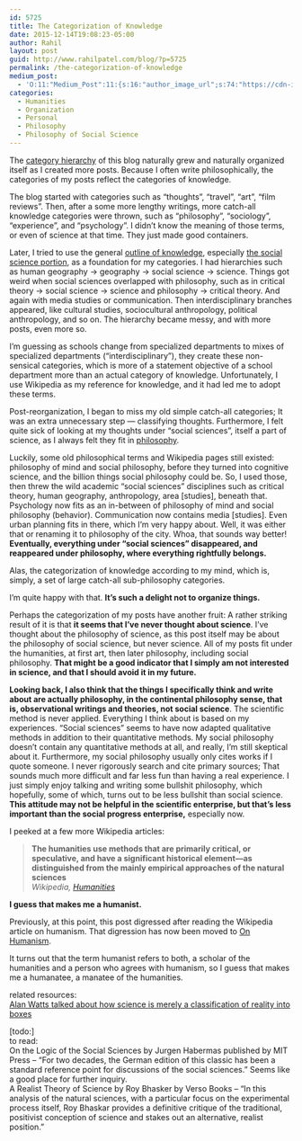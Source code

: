 ```yaml
---
id: 5725
title: The Categorization of Knowledge
date: 2015-12-14T19:08:23-05:00
author: Rahil
layout: post
guid: http://www.rahilpatel.com/blog/?p=5725
permalink: /the-categorization-of-knowledge
medium_post:
  - 'O:11:"Medium_Post":11:{s:16:"author_image_url";s:74:"https://cdn-images-1.medium.com/fit/c/200/200/1*dmbNkD5D-u45r44go_cf0g.png";s:10:"author_url";s:28:"https://medium.com/@rahil627";s:11:"byline_name";N;s:12:"byline_email";N;s:10:"cross_link";s:2:"no";s:2:"id";s:12:"f129ac821c37";s:21:"follower_notification";s:3:"yes";s:7:"license";s:19:"all-rights-reserved";s:14:"publication_id";s:2:"-1";s:6:"status";s:6:"public";s:3:"url";s:73:"https://medium.com/@rahil627/the-categorization-of-knowledge-f129ac821c37";}'
categories:
  - Humanities
  - Organization
  - Personal
  - Philosophy
  - Philosophy of Social Science
---
```

The [category hierarchy](http://www.rahilpatel.com/blog/archives) of this blog naturally grew and naturally organized itself as I created more posts. Because I often write philosophically, the categories of my posts reflect the categories of knowledge.

The blog started with categories such as &#8220;thoughts&#8221;, &#8220;travel&#8221;, &#8220;art&#8221;, &#8220;film reviews&#8221;. Then, after a some more lengthy writings, more catch-all knowledge categories were thrown, such as &#8220;philosophy&#8221;, &#8220;sociology&#8221;, &#8220;experience&#8221;, and &#8220;psychology&#8221;. I didn&#8217;t know the meaning of those terms, or even of science at that time. They just made good containers.

Later, I tried to use the general [outline of knowledge](https://en.wikipedia.org/wiki/Outline_of_knowledge#Knowledge_of_humankind), especially [the social science portion](https://en.wikipedia.org/wiki/Outline_of_academic_disciplines#Social_sciences), as a foundation for my categories. I had hierarchies such as human geography -> geography -> social science -> science. Things got weird when social sciences overlapped with philosophy, such as in critical theory -> social science -> science and philosophy -> critical theory. And again with media studies or communication. Then interdisciplinary branches appeared, like cultural studies, sociocultural anthropology, political anthropology, and so on. The hierarchy became messy, and with more posts, even more so.

I&#8217;m guessing as schools change from specialized departments to mixes of specialized departments (&#8220;interdisciplinary&#8221;), they create these non-sensical categories, which is more of a statement objective of a school department more than an actual category of knowledge. Unfortunately, I use Wikipedia as my reference for knowledge, and it had led me to adopt these terms.

Post-reorganization, I began to miss my old simple catch-all categories; It was an extra unnecessary step &#8212; classifying thoughts. Furthermore, I felt quite sick of looking at my thoughts under &#8220;social sciences&#8221;, itself a part of science, as I always felt they fit in [philosophy](https://en.wikipedia.org/wiki/Outline_of_academic_disciplines#Philosophy).

Luckily, some old philosophical terms and Wikipedia pages still existed: philosophy of mind and social philosophy, before they turned into cognitive science, and the billion things social philosophy could be. So, I used those, then threw the wild academic &#8220;social sciences&#8221; disciplines such as critical theory, human geography, anthropology, area [studies], beneath that. Psychology now fits as an in-between of philosophy of mind and social philosophy (behavior). Communication now contains media [studies]. Even urban planning fits in there, which I&#8217;m very happy about. Well, it was either that or renaming it to philosophy of the city. Whoa, that sounds way better! **Eventually, everything under &#8220;social sciences&#8221; disappeared, and reappeared under philosophy, where everything rightfully belongs.**

Alas, the categorization of knowledge according to my mind, which is, simply, a set of large catch-all sub-philosophy categories.

I&#8217;m quite happy with that. **It&#8217;s such a delight not to organize things.**

Perhaps the categorization of my posts have another fruit: A rather striking result of it is that **it seems that I&#8217;ve never thought about science**. I&#8217;ve thought about the philosophy of science, as this post itself may be about the philosophy of social science, but never science. All of my posts fit under the humanities, at first art, then later philosophy, including social philosophy. **That might be a good indicator that I simply am not interested in science, and that I should avoid it in my future.**

**Looking back, I also think that the things I specifically think and write about are actually philosophy, in the continental philosophy sense, that is, observational writings and theories, not social science**. The scientific method is never applied. Everything I think about is based on my experiences. &#8220;Social sciences&#8221; seems to have now adapted qualitative methods in addition to their quantitative methods. My social philosophy doesn&#8217;t contain any quantitative methods at all, and really, I&#8217;m still skeptical about it. Furthermore, my social philosophy usually only cites works if I quote someone. I never rigorously search and cite primary sources; That sounds much more difficult and far less fun than having a real experience. I just simply enjoy talking and writing some bullshit philosophy, which hopefully, some of which, turns out to be less bullshit than social science. **This attitude may not be helpful in the scientific enterprise, but that&#8217;s less important than the social progress enterprise,** especially now.

I peeked at a few more Wikipedia articles:

> **The humanities use methods that are primarily critical, or speculative, and have a significant historical element—as distinguished from the mainly empirical approaches of the natural sciences**  
> <cite><em>Wikipedia</em>, <a href="https://en.wikipedia.org/wiki/Humanities">Humanities</a></cite>

**I guess that makes me a humanist.**

Previously, at this point, this post digressed after reading the Wikipedia article on humanism. That digression has now been moved to [On Humanism](http://www.rahilpatel.com/blog/on-humanism).

It turns out that the term humanist refers to both, a scholar of the humanities and a person who agrees with humanism, so I guess that makes me a humanatee, a manatee of the humanities.

related resources:  
[Alan Watts talked about how science is merely a classification of reality into boxes](https://www.youtube.com/watch?v=dzyDTV6EzUs)

[todo:]  
to read:  
On the Logic of the Social Sciences by Jurgen Habermas published by MIT Press &#8211; &#8220;For two decades, the German edition of this classic has been a standard reference point for discussions of the social sciences.&#8221; Seems like a good place for further inquiry.  
A Realist Theory of Science by Roy Bhasker by Verso Books &#8211; &#8220;In this analysis of the natural sciences, with a particular focus on the experimental process itself, Roy Bhaskar provides a definitive critique of the traditional, positivist conception of science and stakes out an alternative, realist position.&#8221;